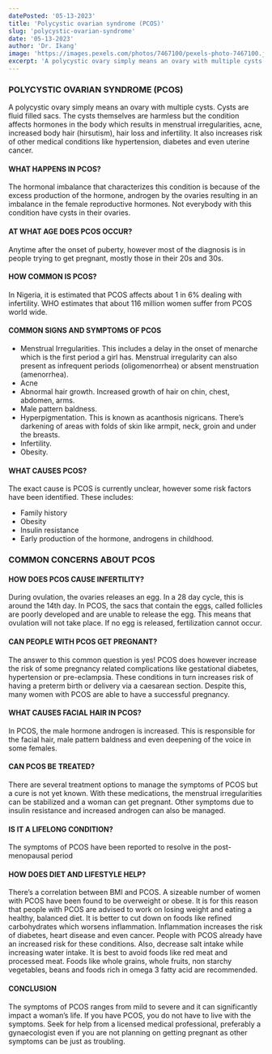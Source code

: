 ```yaml
---
datePosted: '05-13-2023'
title: 'Polycystic ovarian syndrome (PCOS)'
slug: 'polycystic-ovarian-syndrome'
date: '05-13-2023'
author: 'Dr. Ikang'
image: 'https://images.pexels.com/photos/7467100/pexels-photo-7467100.jpeg?auto=compress&cs=tinysrgb&w=1260&h=750&dpr=1'
excerpt: 'A polycystic ovary simply means an ovary with multiple cysts. Cysts are fluid...'
---
```


### POLYCYSTIC OVARIAN SYNDROME (PCOS)

A polycystic ovary simply means an ovary with multiple cysts. Cysts are fluid filled sacs.
The cysts themselves are harmless but the condition affects hormones in the body which results in menstrual irregularities, acne, increased body hair (hirsutism), hair loss and infertility. It also increases risk of other medical conditions like hypertension, diabetes and even uterine cancer.

#### WHAT HAPPENS IN PCOS?

The hormonal imbalance that characterizes this condition is because of the excess production of the hormone, androgen by the ovaries resulting in an imbalance in the female reproductive hormones.
Not everybody with this condition have cysts in their ovaries.

#### AT WHAT AGE DOES PCOS OCCUR?

Anytime after the onset of puberty, however most of the diagnosis is in people trying to get pregnant, mostly those in their 20s and 30s.

#### HOW COMMON IS PCOS?

In Nigeria, it is estimated that PCOS affects about 1 in 6% dealing with infertility. WHO estimates that about 116 million women suffer from PCOS world wide.

#### COMMON SIGNS AND SYMPTOMS OF PCOS

- Menstrual Irregularities. This includes a delay in the onset of menarche which is the first period a girl has. Menstrual irregularity can also present as infrequent periods (oligomenorrhea) or absent menstruation (amenorrhea).
- Acne
- Abnormal hair growth. Increased growth of hair on chin, chest, abdomen, arms.
- Male pattern baldness.
- Hyperpigmentation. This is known as acanthosis nigricans. There’s darkening of areas with folds of skin like armpit, neck, groin and under the breasts.
- Infertility.
- Obesity.

#### WHAT CAUSES PCOS?

The exact cause is PCOS is currently unclear, however some risk factors have been identified.
These includes:

- Family history
- Obesity
- Insulin resistance
- Early production of the hormone, androgens in childhood.

### COMMON CONCERNS ABOUT PCOS

#### HOW DOES PCOS CAUSE INFERTILITY?

During ovulation, the ovaries releases an egg. In a 28 day cycle, this is around the 14th day. In PCOS, the sacs that contain the eggs, called follicles are poorly developed and are unable to release the egg. This means that ovulation will not take place. If no egg is released, fertilization cannot occur.

#### CAN PEOPLE WITH PCOS GET PREGNANT?

The answer to this common question is yes!
PCOS does however increase the risk of some pregnancy related complications like gestational diabetes, hypertension or pre-eclampsia. These conditions in turn increases risk of having a preterm birth or delivery via a caesarean section.
Despite this, many women with PCOS are able to have a successful pregnancy.

#### WHAT CAUSES FACIAL HAIR IN PCOS?

In PCOS, the male hormone androgen is increased. This is responsible for the facial hair, male pattern baldness and even deepening of the voice in some females.

#### CAN PCOS BE TREATED?

There are several treatment options to manage the symptoms of PCOS but a cure is not yet known. With these medications, the menstrual irregularities can be stabilized and a woman can get pregnant. Other symptoms due to insulin resistance and increased androgen can also be managed.

#### IS IT A LIFELONG CONDITION?

The symptoms of PCOS have been reported to resolve in the post-menopausal period

#### HOW DOES DIET AND LIFESTYLE HELP?

There’s a correlation between BMI and PCOS. A sizeable number of women with PCOS have been found to be overweight or obese. It is for this reason that people with PCOS are advised to work on losing weight and eating a healthy, balanced diet.
It is better to cut down on foods like refined carbohydrates which worsens inflammation. Inflammation increases the risk of diabetes, heart disease and even cancer. People with PCOS already have an increased risk for these conditions.
Also, decrease salt intake while increasing water intake. It is best to avoid foods like red meat and processed meat.
Foods like whole grains, whole fruits, non starchy vegetables, beans and foods rich in omega 3 fatty acid are recommended.

#### CONCLUSION

The symptoms of PCOS ranges from mild to severe and it can significantly impact a woman’s life. If you have PCOS, you do not have to live with the symptoms. Seek for help from a licensed medical professional, preferably a gynaecologist even if you are not planning on getting pregnant as other symptoms can be just as troubling.

